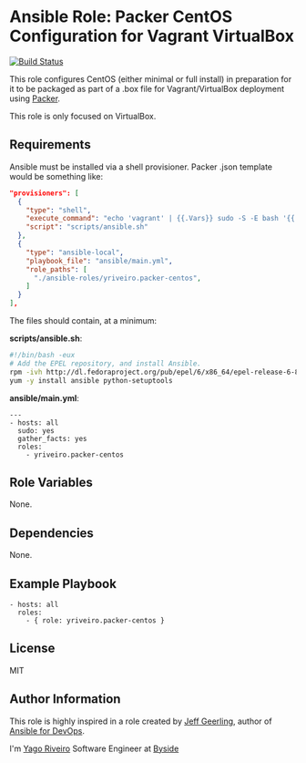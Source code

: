 # Ansible Role: Packer CentOS Configuration for Vagrant VirtualBox

[![Build Status](https://travis-ci.org/yriveiro/ansible-role-packer-centos.svg?branch=master)](https://travis-ci.org/yriveiro/ansible-role-packer-centos)

This role configures CentOS (either minimal or full install) in preparation for it to be packaged as part of a .box file for Vagrant/VirtualBox deployment using [Packer](http://www.packer.io/).

This role is only focused on VirtualBox.

## Requirements

Ansible must be installed via a shell provisioner. Packer .json template would be something like:

```json
"provisioners": [
  {
    "type": "shell",
    "execute_command": "echo 'vagrant' | {{.Vars}} sudo -S -E bash '{{.Path}}'",
    "script": "scripts/ansible.sh"
  },
  {
    "type": "ansible-local",
    "playbook_file": "ansible/main.yml",
    "role_paths": [
      "./ansible-roles/yriveiro.packer-centos",
    ]
  }
],
```

The files should contain, at a minimum:

**scripts/ansible.sh**:

```sh
#!/bin/bash -eux
# Add the EPEL repository, and install Ansible.
rpm -ivh http://dl.fedoraproject.org/pub/epel/6/x86_64/epel-release-6-8.noarch.rpm
yum -y install ansible python-setuptools
```

**ansible/main.yml**:

```
---
- hosts: all
  sudo: yes
  gather_facts: yes
  roles:
    - yriveiro.packer-centos
```

## Role Variables

None.

## Dependencies

None.

## Example Playbook

```
- hosts: all
  roles:
    - { role: yriveiro.packer-centos }
```

## License

MIT

## Author Information

This role is highly inspired in a role created by [Jeff Geerling](http://jeffgeerling.com/), author of [Ansible for DevOps](http://ansiblefordevops.com/).

I'm [Yago Riveiro](http://riveiro.io) Software Engineer at [Byside](http://byside.com)
